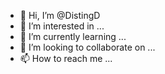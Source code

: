 - 👋 Hi, I’m @DistingD
- 👀 I’m interested in ...
- 🌱 I’m currently learning ...
- 💞️ I’m looking to collaborate on ...
- 📫 How to reach me ...

<!---
DistingD/DistingD is a ✨ special ✨ repository because its `README.md` (this file) appears on your GitHub profile.
You can click the Preview link to take a look at your changes.
--->
